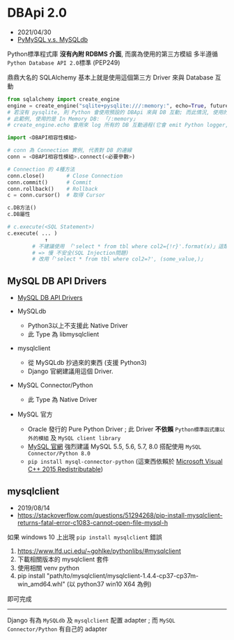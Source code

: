 # DBApi 2.0

- 2021/04/30
- [PyMySQL v.s. MySQLdb](https://stackoverflow.com/questions/7224807/what-is-pymysql-and-how-does-it-differ-from-mysqldb-can-it-affect-django-deploy)


Python標準程式庫 **沒有內附 RDBMS 介面**, 而廣為使用的第三方模組 多半遵循 `Python Database API 2.0`標準 (PEP249)

鼎鼎大名的 SQLAlchemy 基本上就是使用這個第三方 Driver 來與 Database 互動

```py
from sqlalchemy import create_engine
engine = create_engine("sqlite+pysqlite:///:memory:", echo=True, future=True)
# 若沒有 pysqlite, 則 Python 會使用預設的 DBApi 來與 DB 互動; 而此情況, 使用的是較現代化的 SQlite API
# 此範例, 使用的是 In Memory DB: 「/:memory」
# create_engine.echo 會用來 log 所有的 DB 互動過程(它會 emit Python logger, 預設 log 到 stdo    ut)
```


```py
import <DBAPI相容性模組>

# conn 為 Connection 實例, 代表對 DB 的連線
conn = <DBAPI相容性模組>.connect(<必要參數>)

# Connection 的 4種方法
conn.close()       # Close Connection
conn.commit()      # Commit
conn.rollback()    # Rollback
c = conn.cursor()  # 取得 Cursor

c.DB方法()
c.DB屬性

# c.execute(<SQL Statement>)
c.execute( ... )
            ↑
        # 不建議使用 「'select * from tbl where col2={!r}'.format(x)」這類的寫法
        # => 慢 不安全(SQL Injection問題)
        # 改用「'select * from tbl where col2=?', (some_value,)」
```


## MySQL DB API Drivers

- [MySQL DB API Drivers](https://docs.djangoproject.com/en/3.2/ref/databases/#mysql-db-api-drivers)

- MySQLdb
    - Python3以上不支援此 Native Driver
    - 此 Type 為 libmysqlclient
- mysqlclient
    - 從 MySQLdb 抄過來的東西 (支援 Python3)
    - Django 官網建議用這個 Driver.
- MySQL Connector/Python
    - 此 Type 為 Native Driver
- MySQL 官方
    - Oracle 發行的 Pure Python Driver ; 此 Driver **不依賴** `Python標準函式庫以外的模組` 及 `MySQL client library`
    - [MySQL 官網](https://dev.mysql.com/downloads/connector/python/) 強烈建議 MySQL 5.5, 5.6, 5.7, 8.0 搭配使用 `MySQL Connector/Python 8.0`
    - `pip install mysql-connector-python` (這東西依賴於 [Microsoft Visual C++ 2015 Redistributable](https://www.microsoft.com/en-us/download/details.aspx?id=52685))


## mysqlclient

- 2019/08/14
- https://stackoverflow.com/questions/51294268/pip-install-mysqlclient-returns-fatal-error-c1083-cannot-open-file-mysql-h

如果 windows 10 上出現 `pip install mysqlclient` 錯誤

1. https://www.lfd.uci.edu/~gohlke/pythonlibs/#mysqlclient
2. 下載相關版本的 mysqlclient 套件
3. 使用相關 venv python
4. pip install "path/to/mysqlclient/mysqlclient-1.4.4-cp37-cp37m-win_amd64.whl" (以 python37 win10 X64 為例)

即可完成

----------

Django 有為 `MySQLdb` 及 `mysqlclient` 配置 adapter ; 而 `MySQL Connector/Python` 有自己的 adapter